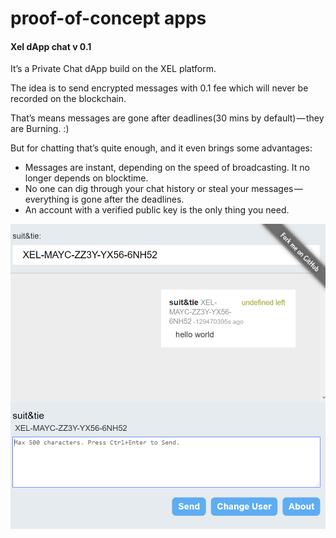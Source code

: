 # proof-of-concept apps

#### Xel dApp chat v 0.1

It’s a Private Chat dApp build on the XEL platform.

The idea is to send encrypted messages with 0.1 fee which will never be recorded on the blockchain.

That’s means messages are gone after deadlines(30 mins by default) — they are Burning. :)

But for chatting that’s quite enough, and it even brings some advantages:

* Messages are instant, depending on the speed of broadcasting. It no longer depends on blocktime.
* No one can dig through your chat history or steal your messages — everything is gone after the deadlines.
* An account with a verified public key is the only thing you need.

![chat](chat/chat.png)
